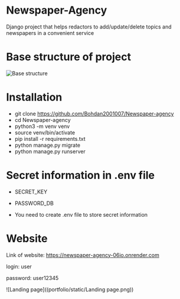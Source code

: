 # Newspaper-Agency
Django project that helps redactors to add/update/delete topics and newspapers in a convenient service
# Base structure of project 
![Base structure]((portfolio/static/drawio.png))
# Installation
- git clone https://github.com/Bohdan2001007/Newspaper-agency
- cd Newspaper-agency
- python3 -m venv venv
- source venv/bin/activate
- pip install -r requirements.txt
- python manage.py migrate
- python manage.py runserver

# Secret information in .env file

- SECRET_KEY

- PASSWORD_DB

- You need to create .env file to store secret information

# Website

Link of website: https://newspaper-agency-06io.onrender.com

login: user

password: user12345

![Landing page]((portfolio/static/Landing page.png))
